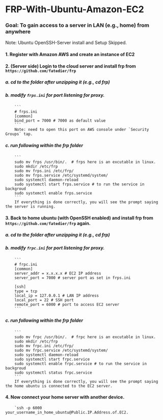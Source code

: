 # FRP-With-Ubuntu-Amazon-EC2


### Goal: To gain access to a server in LAN (e.g., home) from anywhere

Note: Ubuntu OpenSSH-Server install and Setup Skipped.

#### 1. Register with Amazon AWS and create an instance of EC2
#### 2. (Server side) Login to the cloud server and install frp from `https://github.com/fatedier/frp`

  ##### a. cd to the folder after unzipping it (e.g., cd frp)
  ##### b. modify `frps.ini` for port listening for proxy. 
        ```
        # frps.ini
        [common]
        bind_port = 7000 # 7000 as default value
        ```
        Note: need to open this port on AWS console under `Security Groups` tap. 

  ##### c. run following within the frp folder
        ```
        sudo mv frps /usr/bin/.  # frps here is an excutable in linux.
        sudo mkdir /etc/frp
        sudo mv frps.ini /etc/frp/
        sudo mv frps.service /etc/systemd/system/
        sudo systemctl daemon-reload   
        sudo systemctl start frps.service # to run the service in backgroud
        sudo systemctl enable frps.service 
        ```
        If everything is done correctly, you will see the prompt saying the server is running.

#### 3. Back to home ubuntu (with OpenSSH enabled) and install frp from `https://github.com/fatedier/frp` again.

  ##### a. cd to the folder after unzipping it (e.g., cd frp)
  ##### b. modify `frpc.ini` for port listening for proxy. 
        ```
        # frpc.ini
        [common]
        server_addr = x.x.x.x # EC2 IP address
        server_port = 7000 # server port as set in frps.ini

        [ssh] 
        type = tcp
        local_ip = 127.0.0.1 # LAN IP address
        local_port = 22 # SSH port
        remote_port = 6000 # port to access EC2 server
        ```

  ##### c. run following within the frp folder
        ```
        sudo mv frpc /usr/bin/.  # frpc here is an excutable in linux.
        sudo mkdir /etc/frp
        sudo mv frpc.ini /etc/frp/
        sudo mv frpc.service /etc/systemd/system/
        sudo systemctl daemon-reload   
        sudo systemctl start frpc.service 
        sudo systemctl enable frpc.service # to run the service in backgroud
        sudo systemctl status frpc.service 
        ```
        If everything is done correctly, you will see the prompt saying the home ubuntu is connected to the EC2 server.


#### 4. Now connect your home server with another device.
        `ssh -p 6000 your_username_in_home_ubuntu@Public.IP.Address.of.EC2.

